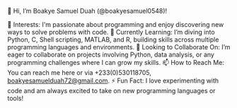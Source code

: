 👋 Hi, I’m Boakye Samuel Duah (@boakyesamuel0548)!

👀 Interests: I'm passionate about programming and enjoy discovering new ways to solve problems with code.
🌱 Currently Learning: I’m diving into Python, C, Shell scripting, MATLAB, and R, building skills across multiple programming languages and environments.
💞️ Looking to Collaborate On: I’m eager to collaborate on projects involving Python, data analysis, or any programming challenges where I can grow my skills.
📫 How to Reach Me: You can reach me here or via +233(0)530118705, boakyesamuelduah72@gmail.com.
⚡ Fun Fact: I love experimenting with code and am always excited to take on new programming languages or tools!

<!---
boakyesamuel0548/boakyesamuel0548 is a ✨ special ✨ repository because its `README.md` (this file) appears on your GitHub profile.
You can click the Preview link to take a look at your changes.
--->
